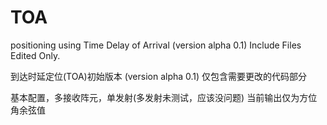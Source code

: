 # TOA
positioning using Time Delay of Arrival (version alpha 0.1)
Include Files Edited Only.

到达时延定位(TOA)初始版本 (version alpha 0.1)
仅包含需要更改的代码部分

基本配置，多接收阵元，单发射(多发射未测试，应该没问题)
当前输出仅为方位角余弦值
